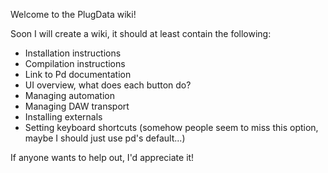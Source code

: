 Welcome to the PlugData wiki!

Soon I will create a wiki, it should at least contain the following:

- Installation instructions
- Compilation instructions
- Link to Pd documentation
- UI overview, what does each button do?
- Managing automation
- Managing DAW transport
- Installing externals
- Setting keyboard shortcuts (somehow people seem to miss this option, maybe I should just use pd's default...)

If anyone wants to help out, I'd appreciate it!